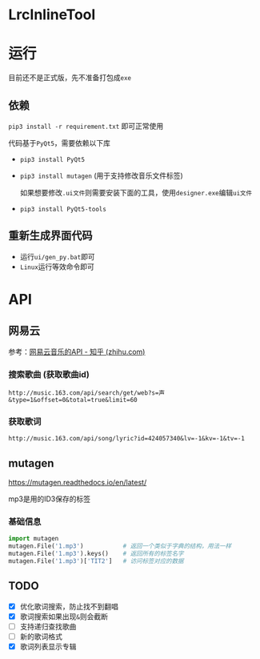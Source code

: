 # LrcInlineTool



# 运行

目前还不是正式版，先不准备打包成`exe`

## 依赖

`pip3 install -r requirement.txt` 即可正常使用

代码基于`PyQt5`，需要依赖以下库

+ `pip3 install PyQt5`

+ `pip3 install mutagen` (用于支持修改音乐文件标签)

  如果想要修改`.ui文件`则需要安装下面的工具，使用`designer.exe`编辑`ui文件`

+ `pip3 install PyQt5-tools`

## 重新生成界面代码

+ 运行`ui/gen_py.bat`即可
+ `Linux`运行等效命令即可



# API

## 网易云

参考：[网易云音乐的API - 知乎 (zhihu.com)](https://www.zhihu.com/column/p/21326015?utm_medium=social&utm_source=weibo)

### 搜索歌曲 (获取歌曲id)

`http://music.163.com/api/search/get/web?s=声&type=1&offset=0&total=true&limit=60`

### 获取歌词

`http://music.163.com/api/song/lyric?id=424057340&lv=-1&kv=-1&tv=-1`



## mutagen

https://mutagen.readthedocs.io/en/latest/

mp3是用的ID3保存的标签

### 基础信息

```Python
import mutagen
mutagen.File('1.mp3')			# 返回一个类似于字典的结构，用法一样
mutagen.File('1.mp3').keys() 	# 返回所有的标签名字
mutagen.File('1.mp3')['TIT2']	# 访问标签对应的数据
```



## TODO

- [x] 优化歌词搜索，防止找不到翻唱
- [x] 歌词搜索如果出现`&`则会截断
- [ ] 支持递归查找歌曲
- [ ] 新的歌词格式 
- [x] 歌词列表显示专辑

